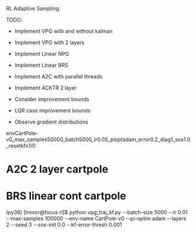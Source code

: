 RL Adaptive Sampling

TODO:
  * Implement VPG with and without kalman
  * Implement VPG with 2 layers
  * Implement Linear NPG
  * Implement Linear BRS
  * Implement A2C with parallel threads
  * Implement ACKTR 2 layer

  * Consider improvement bounds
  * LQR case improvement bounds

  * Observe gradient distributions


envCartPole-v0_max_samples50000_batch5000_lr0.05_pioptadam_error0.2_diag1_sos1.0_resetkfx1/0


# A2C 2 layer cartpole
# BRS linear cont cartpole

(py36) [trevor@focus rl]$ python vpg_traj_kf.py --batch-size 5000 --lr 0.01 --max-samples 100000 --env-name CartPole-v0 --pi-optim adam --layers 2 --seed 3 --sos-init 0.0 --kf-error-thresh 0.001
